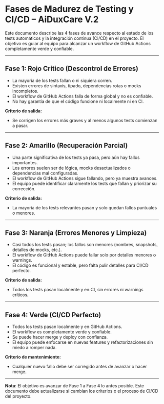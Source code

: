 # Fases de Madurez de Testing y CI/CD – AiDuxCare V.2

Este documento describe las 4 fases de avance respecto al estado de los tests automáticos y la integración continua (CI/CD) en el proyecto. El objetivo es guiar al equipo para alcanzar un workflow de GitHub Actions completamente verde y confiable.

---

## Fase 1: Rojo Crítico (Descontrol de Errores)

- La mayoría de los tests fallan o ni siquiera corren.
- Existen errores de sintaxis, tipado, dependencias rotas o mocks incompletos.
- El workflow de GitHub Actions falla de forma global y no es confiable.
- No hay garantía de que el código funcione ni localmente ni en CI.

**Criterio de salida:**
- Se corrigen los errores más graves y al menos algunos tests comienzan a pasar.

---

## Fase 2: Amarillo (Recuperación Parcial)

- Una parte significativa de los tests ya pasa, pero aún hay fallos importantes.
- Los errores suelen ser de lógica, mocks desactualizados o dependencias mal configuradas.
- El workflow de GitHub Actions sigue fallando, pero ya muestra avances.
- El equipo puede identificar claramente los tests que fallan y priorizar su corrección.

**Criterio de salida:**
- La mayoría de los tests relevantes pasan y solo quedan fallos puntuales o menores.

---

## Fase 3: Naranja (Errores Menores y Limpieza)

- Casi todos los tests pasan; los fallos son menores (nombres, snapshots, detalles de mocks, etc.).
- El workflow de GitHub Actions puede fallar solo por detalles menores o warnings.
- El código es funcional y estable, pero falta pulir detalles para CI/CD perfecto.

**Criterio de salida:**
- Todos los tests pasan localmente y en CI, sin errores ni warnings críticos.

---

## Fase 4: Verde (CI/CD Perfecto)

- Todos los tests pasan localmente y en GitHub Actions.
- El workflow es completamente verde y confiable.
- Se puede hacer merge y deploy con confianza.
- El equipo puede enfocarse en nuevas features y refactorizaciones sin miedo a romper nada.

**Criterio de mantenimiento:**
- Cualquier nuevo fallo debe ser corregido antes de avanzar o hacer merge.

---

**Nota:** El objetivo es avanzar de Fase 1 a Fase 4 lo antes posible. Este documento debe actualizarse si cambian los criterios o el proceso de CI/CD del proyecto. 